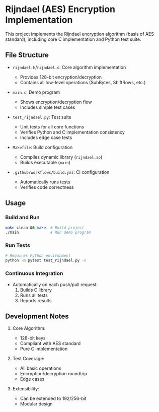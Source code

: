 # Rijndael (AES) Encryption Implementation

This project implements the Rijndael encryption algorithm (basis of AES standard), including core C implementation and Python test suite.

## File Structure

- `rijndael.h`/`rijndael.c`: Core algorithm implementation
  - Provides 128-bit encryption/decryption
  - Contains all low-level operations (SubBytes, ShiftRows, etc.)
  
- `main.c`: Demo program
  - Shows encryption/decryption flow
  - Includes simple test cases

- `test_rijndael.py`: Test suite
  - Unit tests for all core functions
  - Verifies Python and C implementation consistency
  - Includes edge case tests

- `Makefile`: Build configuration
  - Compiles dynamic library (`rijndael.so`)
  - Builds executable (`main`)

- `.github/workflows/build.yml`: CI configuration
  - Automatically runs tests
  - Verifies code correctness

## Usage

### Build and Run
```bash
make clean && make  # Build project
./main              # Run demo program
```

### Run Tests
```bash
# Requires Python environment
python -m pytest test_rijndael.py -v
```

### Continuous Integration
- Automatically on each push/pull request:
  1. Builds C library
  2. Runs all tests
  3. Reports results

## Development Notes

1. Core Algorithm:
   - 128-bit keys
   - Compliant with AES standard
   - Pure C implementation

2. Test Coverage:
   - All basic operations
   - Encryption/decryption roundtrip
   - Edge cases

3. Extensibility:
   - Can be extended to 192/256-bit
   - Modular design
